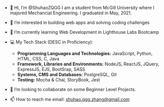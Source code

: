 - 👋 Hi, I’m @ShuhaoZQGG
      I am a student from McGill University where I majored Mechancial Engineering. I graduated in May, 2021.
      
- 👀 I’m interested in building web apps and solving coding challenges

- 🌱 I’m currently learning Web Development in Lighthouse Labs Bootcamp

- 💻 My Tech Stack (DESC in Proficiency): 
   - **Programming Languages and Technologies:** JavaScript, Python, HTML, CSS, C, Java
   - **Framework, Libraries and Environments:** NodeJS, ReactJS, JQuery, ExpressJS, EJS, BootSrap, SASS
   - **Systems,  CMS and Databases:** PostgreSQL, Git
   - **Testing:** Mocha & Chai, StoryBook, Jest
   
- 💞️ I’m looking to collaborate on some Beginner Level Projects.

- 📫 How to reach me email: shuhao.qgg.zhang@gmail.com

<!---
ShuhaoZQGG/ShuhaoZQGG is a ✨ special ✨ repository because its `README.md` (this file) appears on your GitHub profile.
You can click the Preview link to take a look at your changes.
--->
